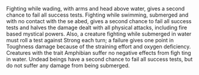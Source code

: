 Fighting while wading, with arms and head above water, gives a second chance to fail all success tests. Fighting while swimming, submerged and with no contact with the se abed, gives a second chance to fail all success tests and halves the damage dealt with all physical attacks, including fire based mystical powers.
Also, a creature fighting while submerged in water must roll a test against Strong each turn; a failure gives one point in Toughness damage because of the straining effort and oxygen deficiency. 
Creatures with the trait Amphibian suffer no negative effects from figh ting in water. Undead beings have a second chance to fail all success tests, but do not suffer any damage from being submerged.